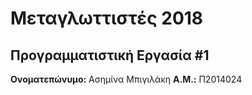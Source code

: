 # Μεταγλωττιστές 2018
## Προγραμματιστική Εργασία #1

**Ονοματεπώνυμο:** Ασημίνα Μπιγιλάκη
**Α.Μ.:** Π2014024


